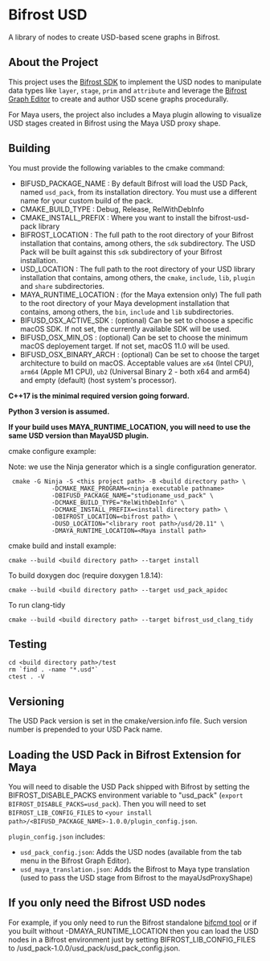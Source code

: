 Bifrost USD
==========

A library of nodes to create USD-based scene graphs in Bifrost.


## About the Project

This project uses the [Bifrost SDK](https://help.autodesk.com/view/BIFROST/ENU/?guid=Bifrost_DevHelp_BifrostSDKAminoAPI_html) to implement the USD nodes to 
manipulate data types like `layer`, `stage`, `prim` and `attribute` and leverage the [Bifrost Graph Editor](https://help.autodesk.com/view/BIFROST/ENU/?guid=Bifrost_Common_working_in_bifrost_html) to create and author USD scene graphs procedurally.

For Maya users, the project also includes a Maya plugin allowing to visualize USD stages created in Bifrost using the Maya USD proxy shape.

## Building

You must provide the following variables to the cmake command:

* BIFUSD_PACKAGE_NAME : By default Bifrost will load the USD Pack, named `usd_pack`, from its installation directory. You must use a different name for your custom build of the pack.
* CMAKE_BUILD_TYPE : Debug, Release, RelWithDebInfo
* CMAKE_INSTALL_PREFIX : Where you want to install the bifrost-usd-pack library
* BIFROST_LOCATION : The full path to the root directory of your Bifrost installation that contains, among others, the `sdk` subdirectory. The USD Pack will be built against this `sdk` subdirectory of your Bifrost installation.
* USD_LOCATION : The full path to the root directory of your USD library installation that contains, among others, the `cmake`, `include`, `lib`, `plugin` and `share` subdirectories.
* MAYA_RUNTIME_LOCATION : (for the Maya extension only) The full path to the root directory of your Maya development installation that contains, among others, the `bin`, `include` and `lib` subdirectories.
* BIFUSD_OSX_ACTIVE_SDK : (optional) Can be set to choose a specific macOS SDK. If not set, the currently available SDK will be used.
* BIFUSD_OSX_MIN_OS : (optional) Can be set to choose the minimum macOS deployement target. If not set, macOS 11.0 will be used.
* BIFUSD_OSX_BINARY_ARCH : (optional) Can be set to choose the target architecture to build on macOS. Acceptable values are `x64` (Intel CPU), `arm64` (Apple M1 CPU), `ub2` (Universal Binary 2 - both x64 and arm64) and empty (default) (host system's processor).

__C++17 is the minimal required version going forward.__

__Python 3 version is assumed.__

__If your build uses MAYA_RUNTIME_LOCATION, you will need to use the same USD version than MayaUSD plugin.__


cmake configure example:

Note: we use the Ninja generator which is a single configuration generator.

```
 cmake -G Ninja -S <this project path> -B <build directory path> \
            -DCMAKE_MAKE_PROGRAM=<ninja executable pathname>
            -DBIFUSD_PACKAGE_NAME="studioname_usd_pack" \
            -DCMAKE_BUILD_TYPE="RelWithDebInfo" \
            -DCMAKE_INSTALL_PREFIX=<install directory path> \
            -DBIFROST_LOCATION=<bifrost path> \
            -DUSD_LOCATION="<library root path>/usd/20.11" \
            -DMAYA_RUNTIME_LOCATION=<Maya install path>
```

cmake build and install example:
```
cmake --build <build directory path> --target install
```

To build doxygen doc (require doxygen 1.8.14):
```
cmake --build <build directory path> --target usd_pack_apidoc
```

To run clang-tidy
```
cmake --build <build directory path> --target bifrost_usd_clang_tidy
```

## Testing

```
cd <build directory path>/test
rm `find . -name "*.usd"`
ctest . -V
```

## Versioning
The USD Pack version is set in the cmake/version.info file. Such version number is prepended to your USD Pack name.

## Loading the USD Pack in Bifrost Extension for Maya
You will need to disable the USD Pack shipped with Bifrost by setting the BIFROST_DISABLE_PACKS environment variable to "usd_pack" (`export BIFROST_DISABLE_PACKS=usd_pack`).
Then you will need to set `BIFROST_LIB_CONFIG_FILES` to `<your install path>/<BIFUSD_PACKAGE_NAME>-1.0.0/plugin_config.json`.

`plugin_config.json` includes:
* `usd_pack_config.json`: Adds the USD nodes (available from the tab menu in the Bifrost Graph Editor).
* `usd_maya_translation.json`: Adds the Bifrost to Maya type translation (used to pass the USD stage from Bifrost to the mayaUsdProxyShape)  


## If you only need the Bifrost USD nodes
For example, if you only need to run the Bifrost standalone [bifcmd tool](https://help.autodesk.com/view/BIFROST/ENU/?guid=Bifrost_Common_bifcmd_Using_bifcmd_html) or if you built without -DMAYA_RUNTIME_LOCATION then you can load the USD nodes in a Bifrost environment just by setting BIFROST_LIB_CONFIG_FILES to <your install path>/usd_pack-1.0.0/usd_pack/usd_pack_config.json.
